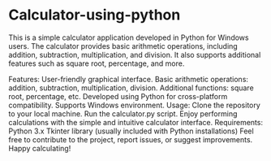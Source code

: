 # Calculator-using-python

This is a simple calculator application developed in Python for Windows users. The calculator provides basic arithmetic operations, including addition, subtraction, multiplication, and division. It also supports additional features such as square root, percentage, and more.

Features:
User-friendly graphical interface.
Basic arithmetic operations: addition, subtraction, multiplication, division.
Additional functions: square root, percentage, etc.
Developed using Python for cross-platform compatibility.
Supports Windows environment.
Usage:
Clone the repository to your local machine.
Run the calculator.py script.
Enjoy performing calculations with the simple and intuitive calculator interface.
Requirements:
Python 3.x
Tkinter library (usually included with Python installations)
Feel free to contribute to the project, report issues, or suggest improvements. Happy calculating!
